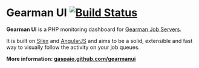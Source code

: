 # Gearman UI [![Build Status](https://api.travis-ci.org/gaspaio/gearmanui.png?branch=master)](https://travis-ci.org/gaspaio/gearmanui)

**Gearman UI** is a PHP monitoring dashboard for [Gearman Job Servers](http://gearman.org).

It is built on [Silex](http://silex.sensiolabs.org/) and [AngularJS](http://angularjs.org/) and aims to be a solid, extensible and fast way to visually follow the activity on your job queues.

**More information: [gaspaio.github.com/gearmanui](http://gaspaio.github.com/gearmanui)**



